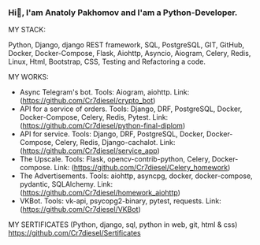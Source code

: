 ### Hi👋, I'am Anatoly Pakhomov and I'am a Python-Developer.

MY STACK:

Python, Django, django REST framework, SQL, PostgreSQL, GIT, GitHub, Docker, Docker-Compose, 
Flask, Aiohttp, Asyncio, Aiogram, Celery, Redis, Linux, Html, Bootstrap, CSS, Testing and Refactoring a code.

MY WORKS:

- Async Telegram's bot.
    Tools: Aiogram, aiohttp. Link: (https://github.com/Cr7diesel/crypto_bot) 
- API for a service of orders. 
    Tools: Django, DRF, PostgreSQL, Docker, Docker-Compose, Celery, Redis, Pytest. Link: (https://github.com/Cr7diesel/python-final-diplom)
- API for service.
    Tools: Django, DRF, PostgreSQL, Docker, Docker-Compose, Celery, Redis, Django-cachalot. Link: (https://github.com/Cr7diesel/service_app)
- The Upscale.
    Tools: Flask, opencv-contrib-python, Celery, Docker-compose. Link: (https://github.com/Cr7diesel/Celery_homework)
- The Advertisements.
    Tools: aiohttp, asyncpg, docker, docker-compose, pydantic, SQLAlchemy. Link: (https://github.com/Cr7diesel/homework_aiohttp)
- VKBot.
    Tools: vk-api, psycopg2-binary, pytest, requests. Link: (https://github.com/Cr7diesel/VKBot)

MY SERTIFICATES (Python, django, sql, python in web, git, html & css) https://github.com/Cr7diesel/Sertificates

